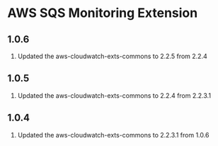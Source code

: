 # AWS SQS Monitoring Extension

## 1.0.6
1. Updated the aws-cloudwatch-exts-commons to 2.2.5 from 2.2.4

## 1.0.5
1. Updated the aws-cloudwatch-exts-commons to 2.2.4 from 2.2.3.1

## 1.0.4
1. Updated the aws-cloudwatch-exts-commons to 2.2.3.1 from 1.0.6